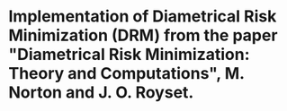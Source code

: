 # Implementation of Diametrical Risk Minimization (DRM) from the paper "Diametrical Risk Minimization: Theory and Computations", M. Norton and J. O. Royset. 
